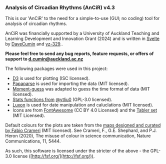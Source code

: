 ### Analysis of Circadian Rhythms (AnCiR) v4.3

This is our 'AnCiR' to the need for a simple-to-use (GUI; no coding) tool for analysis of circadian rhythms.

AnCiR was financially supported by a University of Auckland Teaching and Learning Development and Innovation Grant (2024) and is written in [Svelte](https://svelte.dev/) by [DaveCumin](https://github.com/davecumin) and [yz-329](https://github.com/yz-329)..

**Please feel free to send any bug reports, feature requests, or offers of support to [d.cumin@auckland.ac.nz](mailto:d.cumin@auckland.ac.nz?subject=AnCiR)**

The following packages were used in this project:

- [D3](https://d3js.org/) is used for plotting (ISC licensed).
- [Papaparse](https://www.papaparse.com/) is used for importing the data (MIT licensed).
- [Moment-guess](https://www.npmjs.com/package/moment-guess) was adapted to guess the time format of data (MIT licensed).
- [Stats functions from](https://github.com/ytliu0/p-value_calculators/blob/master/statFunctions.js) [@ytliu0](https://github.com/ytliu0) (GPL-3.0 licensed).
- [Luxon](https://www.npmjs.com/package/luxon) is used for date manipulation and caluclations (MIT licensed).
- Icons are from [FontAwesome](https://github.com/FortAwesome/Font-Awesome) (CC BY 4.0 Licensed) and the [Tabler set](https://icon-sets.iconify.design/tabler) (MIT Licensed).

Default colours for the plots are taken from the [maps designed and curated by Fabio Crameri](https://www.fabiocrameri.ch/colourmaps/) (MIT licensed). See Crameri, F., G.E. Shephard, and P.J. Heron (2020), The misuse of colour in science communication, Nature Communications, 11, 5444.

As such, this software is licensed under the stricter of the above - the GPL-3.0 license ([http://fsf.org/](http://fsf.org/)).
